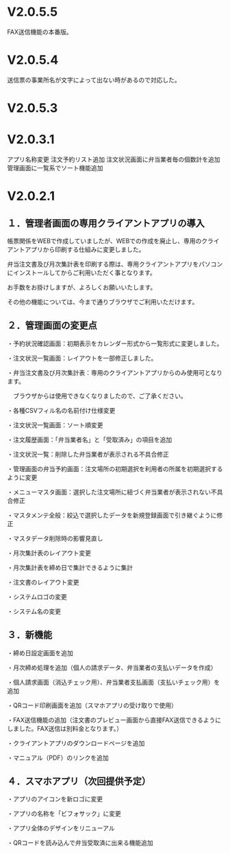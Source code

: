# V2.0.5.5

FAX送信機能の本番版。

# V2.0.5.4

送信票の事業所名が文字によって出ない時があるので対応した。

# V2.0.5.3

# V2.0.3.1

アプリ名称変更
注文予約リスト追加
注文状況画面に弁当業者毎の個数計を追加
管理画面に一覧系でソート機能追加


# V2.0.2.1

## １．管理者画面の専用クライアントアプリの導入

帳票関係をWEBで作成していましたが、WEBでの作成を廃止し、専用のクライアントアプリから印刷する仕組みに変更しました。

弁当注文書及び月次集計表を印刷する際は、専用クライアントアプリをパソコンにインストールしてからご利用いただく事となります。

お手数をお掛けしますが、よろしくお願いいたします。

その他の機能については、今まで通りブラウザでご利用いただけます。

## ２．管理画面の変更点

・予約状況確認画面：初期表示をカレンダー形式から一覧形式に変更しました。

・注文状況一覧画面：レイアウトを一部修正しました。

・弁当注文書及び月次集計表：専用のクライアントアプリからのみ使用可となります。

　ブラウザからは使用できなくなりましたので、ご了承ください。
 
・各種CSVフィル名の名前付け仕様変更

・注文状況一覧画面：ソート順変更

・注文履歴画面：「弁当業者名」と「受取済み」の項目を追加

・注文状況一覧：削除した弁当業者が表示される不具合修正

・管理画面の弁当予約画面：注文場所の初期選択を利用者の所属を初期選択するように変更

・メニューマスタ画面：選択した注文場所に紐づく弁当業者が表示されない不具合修正

・マスタメンテ全般：絞込で選択したデータを新規登録画面で引き継ぐように修正

・マスタデータ削除時の影響見直し

・月次集計表のレイアウト変更

・月次集計表を締め日で集計できるように集計

・注文書のレイアウト変更

・システムロゴの変更

・システム名の変更

## ３．新機能

・締め日設定画面を追加

・月次締め処理を追加（個人の請求データ、弁当業者の支払いデータを作成）

・個人請求画面（消込チェック用）、弁当業者支払画面（支払いチェック用）を追加

・QRコード印刷画面を追加（スマホアプリの受け取りで使用）

・FAX送信機能の追加（注文書のプレビュー画面から直接FAX送信できるようにしました。FAX送信は別料金となります。）

・クライアントアプリのダウンロードページを追加

・マニュアル（PDF）のリンクを追加

## ４．スマホアプリ（次回提供予定）

・アプリのアイコンを新ロゴに変更

・アプリの名称を「ビフォサック」に変更

・アプリ全体のデザインをリニューアル

・QRコードを読み込んで弁当受取済に出来る機能追加

